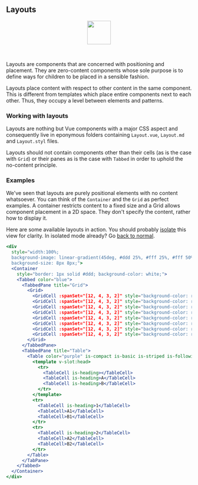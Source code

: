 ## Layouts

<center>
<img 
  src="https://raw.githubusercontent.com/creativecommons/cc-vocabulary/master/src/assets/icons/ds_nomenclature/layout.svg?sanitize=true"
  width="64px"/>
</center>

&nbsp;

Layouts are components that are concerned with positioning and placement. They
are zero-content components whose sole purpose is to define ways for children
to be placed in a sensible fashion.

Layouts place content with respect to other content in the same component. This
is different from templates which place entire components next to each other. 
Thus, they occupy a level between elements and patterns.


### Working with layouts

Layouts are nothing but Vue components with a major CSS aspect and consequently
live in eponymous folders containing `Layout.vue`, `Layout.md` and `Layout.styl` 
files.

Layouts should not contain components other than their cells (as is the case with
`Grid`) or their panes as is the case with `Tabbed` in order to uphold the 
no-content principle.


### Examples

We've seen that layouts are purely positional elements with no content 
whatsoever. You can think of the `Container` and the `Grid` as perfect examples.
A container restricts content to a fixed size and a Grid allows component 
placement in a 2D space. They don't specify the content, rather how to display 
it.

Here are some available layouts in action. You should probably 
[isolate](#!/Layouts) this view for clarity. In isolated mode already? Go 
[back to normal](#/Layouts).

```jsx { "props": { "className": "contain-content" } }
<div 
  style="width:100%; 
  background-image: linear-gradient(45deg, #ddd 25%, #fff 25%, #fff 50%, #ddd 50%, #ddd 75%, #fff 75%, #fff 100%);
  background-size: 8px 8px;">
  <Container
    style="border: 1px solid #ddd; background-color: white;">
    <Tabbed color="blue">
      <TabbedPane title="Grid">
        <Grid>
          <GridCell :spanSet="[12, 4, 3, 2]" style="background-color: rgb(182, 43, 110)"/>
          <GridCell :spanSet="[12, 4, 3, 2]" style="background-color: rgb(182, 43, 110)"/>
          <GridCell :spanSet="[12, 4, 3, 2]" style="background-color: rgb(182, 43, 110)"/>
          <GridCell :spanSet="[12, 4, 3, 2]" style="background-color: rgb(182, 43, 110)"/>
          <GridCell :spanSet="[12, 4, 3, 2]" style="background-color: rgb(182, 43, 110)"/>
          <GridCell :spanSet="[12, 4, 3, 2]" style="background-color: rgb(182, 43, 110)"/>
          <GridCell :spanSet="[12, 4, 3, 2]" style="background-color: rgb(182, 43, 110)"/>
          <GridCell :spanSet="[12, 4, 3, 2]" style="background-color: rgb(182, 43, 110)"/>
        </Grid>
      </TabbedPane>
      <TabbedPane title="Table">
        <Table color="purple" is-compact is-basic is-striped is-following>
          <template v-slot:head>
            <tr>
              <TableCell is-heading></TableCell>
              <TableCell is-heading>A</TableCell>
              <TableCell is-heading>B</TableCell>
            </tr>
          </template>
          <tr>
            <TableCell is-heading>1</TableCell>
            <TableCell>A1</TableCell>
            <TableCell>B1</TableCell>
          </tr>
          <tr>
            <TableCell is-heading>2</TableCell>
            <TableCell>A2</TableCell>
            <TableCell>B2</TableCell>
          </tr>
        </Table>
      </TabPane>
    </Tabbed>
  </Container>
</div>
```
